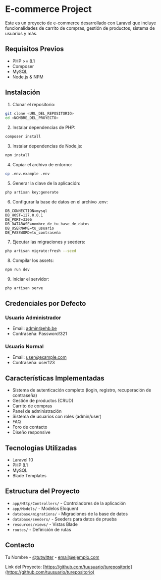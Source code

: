 # E-commerce Project

Este es un proyecto de e-commerce desarrollado con Laravel que incluye funcionalidades de carrito de compras, gestión de productos, sistema de usuarios y más.

## Requisitos Previos

- PHP >= 8.1
- Composer
- MySQL
- Node.js & NPM

## Instalación

1. Clonar el repositorio:
```bash
git clone <URL_DEL_REPOSITORIO>
cd <NOMBRE_DEL_PROYECTO>
```

2. Instalar dependencias de PHP:
```bash
composer install
```

3. Instalar dependencias de Node.js:
```bash
npm install
```

4. Copiar el archivo de entorno:
```bash
cp .env.example .env
```

5. Generar la clave de la aplicación:
```bash
php artisan key:generate
```

6. Configurar la base de datos en el archivo .env:
```
DB_CONNECTION=mysql
DB_HOST=127.0.0.1
DB_PORT=3306
DB_DATABASE=nombre_de_tu_base_de_datos
DB_USERNAME=tu_usuario
DB_PASSWORD=tu_contraseña
```

7. Ejecutar las migraciones y seeders:
```bash
php artisan migrate:fresh --seed
```

8. Compilar los assets:
```bash
npm run dev
```

9. Iniciar el servidor:
```bash
php artisan serve
```

## Credenciales por Defecto

### Usuario Administrador
- Email: admin@ehb.be
- Contraseña: Password!321

### Usuario Normal
- Email: user@example.com
- Contraseña: user123

## Características Implementadas

- Sistema de autenticación completo (login, registro, recuperación de contraseña)
- Gestión de productos (CRUD)
- Carrito de compras
- Panel de administración
- Sistema de usuarios con roles (admin/user)
- FAQ
- Foro de contacto
- Diseño responsive

## Tecnologías Utilizadas

- Laravel 10
- PHP 8.1
- MySQL
- Blade Templates


## Estructura del Proyecto

- `app/Http/Controllers/` - Controladores de la aplicación
- `app/Models/` - Modelos Eloquent
- `database/migrations/` - Migraciones de la base de datos
- `database/seeders/` - Seeders para datos de prueba
- `resources/views/` - Vistas Blade
- `routes/` - Definición de rutas


## Contacto

Tu Nombre - [@tutwitter](https://twitter.com/tutwitter) - email@ejemplo.com

Link del Proyecto: [https://github.com/tuusuario/turepositorio](https://github.com/tuusuario/turepositorio)
